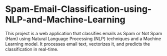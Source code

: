 # Spam-Email-Classification-using-NLP-and-Machine-Learning
This project is a web application that classifies emails as Spam or Not Spam (Ham) using Natural Language Processing (NLP) techniques and a Machine Learning model. It processes email text, vectorizes it, and predicts the classification in real-time.
